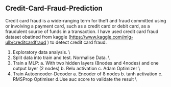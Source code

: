 ## Credit-Card-Fraud-Prediction
Credit card fraud is a wide-ranging term for theft and fraud committed using or involving a payment card, such as a credit card or debit card, as a fraudulent source of funds in a transaction. I have used credit card fraud dataset obatined from kaggle (https://www.kaggle.com/mlg-ulb/creditcardfraud ) to detect credit card fraud.

1. Exploratory data analysis. \\
2. Split data into train and test. Normalise Data. \\
3. Train a MLP: a. With two hidden layers (8nodes and 4nodes) and one output layer (2 nodes) b. Relu activation c. Adam Optimizer \\
4. Train Autoencoder-Decoder a. Encoder of 8 nodes b. tanh activation c. RMSProp Optimiser d.Use auc score to validate the result \\
